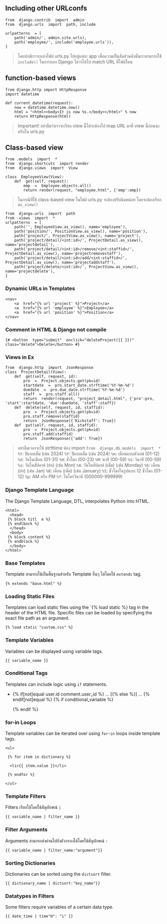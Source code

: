 
## Including other URLconfs

    from  django.contrib  import  admin
    from  django.urls  import  path, include
    
    urlpatterns  = [
	    path('admin/', admin.site.urls),
	    path('employee/', include('employee.urls')),
    ]

> โดยปกติเราจะแบ่งไฟล์ urls.py ไปอยู่แต่ละ app เพื่อความเป็นสัดส่วนดังนั้นเราสามารถใช้่  `include()`  ในการบอก Django ได้ว่าให้ไป match URL ที่ไฟล์ไหน

## function-based views

    from django.http import HttpResponse
    import datetime
    
    def current_datetime(request):
        now = datetime.datetime.now()
        html = "<html><body>It is now %s.</body></html>" % now
        return HttpResponse(html)

> Important! อย่าลืมว่าเราจะเรียก view นี้ได้จะต้องไป map URL มาที่ view นี้ก่่อนนะครับใน urls.py

## Class-based view 

    from .models  import  *
    from  django.shortcuts  import render
    from  django.views  import  View
    
    class  EmployeeView(View):
	    def  get(self, request):
		    emp  =  Employee.objects.all()
		    return render(request, "employee.html", {'emp':emp})

> ในกรณีที่ใช้ class-based view ในไฟล์ urls.py จะต้องปรับนิดหน่อย โดยจะต้องเรียก  `as_view()`

    from  django.urls  import  path
    from .views  import  *
    urlpatterns  = [
		path('', EmployeeView.as_view(), name='employee'),
		path('position/', PositionView.as_view(), name='position'),
		path('project/', ProjectView.as_view(), name='project'),
		path('project/detail/<int:id>/', ProjectDetail.as_view(), name='projectdetail'),
		path('project/detail/<int:id>/remove/<int:staffid>/', ProjectDetail.as_view(), name='projectremovestaff'),
		path('project/detail/<int:id>/add/<int:staffid>/', ProjectDetail.as_view(), name='projectaddstaff'),
		path('project/delete/<int:id>/', ProjectView.as_view(), name='projectdelete'),
	]
### Dynamic URLs in Templates

    <nav>
	    <a  href="{% url 'project' %}">Project</a>
	    <a  href="{% url 'employee' %}">Employee</a>
	    <a  href="{% url 'position' %}">Position</a>
    </nav>
### Comment in HTML & Django not compile

    {# <button  type="submit"  onclick="deleteProject({{ }})"  class="delete">Delete</button> #}
### Views in Ex

    from  django.http  import  JsonResponse
    class  ProjectDetail(View):
	    def  get(self, request, id):
		    pro  =  Project.objects.get(pk=id)
		    startdate  =  pro.start_date.strftime('%Y-%m-%d')
		    duedate  =  pro.due_date.strftime('%Y-%m-%d')
		    staff  =  pro.staff.all()
		    return  render(request, "project_detail.html", {'pro':pro, 'start':startdate, 'due':duedate, 'staff':staff})
	    def  delete(self, request, id, staffid):
		    pro  =  Project.objects.get(pk=id)
		    pro.staff.remove(staffid)
		    return  JsonResponse({'Kickstaff': True})
	    def  put(self, request, id, staffid):
		    pro  =  Project.objects.get(pk=id)
		    pro.staff.add(staffid)
		    return  JsonResponse({'add': True})

> อย่าลืมเวลาจะใช้ strfttime ต้อง import `from  django.db.models  import  *`
> `%Y`: ปีแบบเต็ม (เช่น 2024)
> `%Y`: ปีแบบเต็ม (เช่น 2024)
> `%m`: เดือนแบบตัวเลข (01-12)
>`%d`: วันในเดือน (01-31)
> `%H`: ชั่วโมง (00-23)
> `%M`: นาที (00-59)
>  `%S`: วินาที (00-59)
>  `%a`: วันในสัปดาห์ (ย่อ) (เช่น Mon)
>  `%A`: วันในสัปดาห์ (เต็ม) (เช่น Monday)
>  `%b`: เดือน (ย่อ) (เช่น Jan)
>  `%B`: เดือน (เต็ม) (เช่น January)
>  `%I`: ชั่วโมงในรูปแบบ 12 ชั่วโมง (01-12)
>  `%p`: AM หรือ PM
>  `%f`: ไมโครวินาที (000000-999999)
### Django Template Language

The Django Template Language, DTL, interpolates Python into HTML.

    <html>
      <head>  
     {% block titl	e %}
     {% endlbock %} 
      </head>
      <body>
     {% block content %}
     {% endblock %}
      </body>
    </html>

### Base Templates

Template สามารถใช้เป็นพื้นฐานสำหรับ Template อื่นๆ ได้โดยใช้  `extends`  tag.

    {% extends "base.html" %}


### Loading Static Files

Templates can load static files using the `{% load static %} tag in the header of the HTML file. Specific files can be loaded by specifying the exact file path as an argument.

    {% load static "custom.css" %}

### Template Variables

Variables can be displayed using variable tags.

    {{ variable_name }}

### Conditional Tags

Templates can include logic using  `if`  statements.
-   {% if[not]equal user.id comment.user_id %} ... [{% else %}] ... {% endif[not]equal %}
    {% if conditional_variable %}
    
    {% endif %}

### for-in Loops

Template variables can be iterated over using  `for`-`in`  loops inside template tags.

    <ul>
    
     {% for item in dictionary %}
    
      <li>{{ item.value }}</li>
    
     {% endfor %}
    
    </ul>


### Template Filters

Filters เรียกใช้โดยใช้สัญลักษณ์  `|`

    {{ variable_name | filter_name }}

### Filter Arguments

Arguments สามารถส่งผ่านไปยังตัวกรองได้โดยใช้สัญลักษณ์  `:` 

    {{ variable_name | filter_name:"argument"}}

### Sorting Dictionaries

Dictionaries can be sorted using the  `dictsort`  filter.

    {{ dictionary_name | dictsort:"key_name"}}

### Datatypes in Filters

Some filters require variables of a certain data type.

    {{ date_time | time"H": "i" }}
